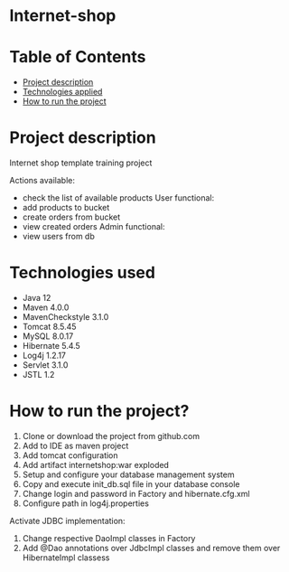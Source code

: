 # Internet-shop

# Table of Contents
* [Project description](#description)
* [Technologies applied](#technologies)
* [How to run the project](#launch)

# <a name="description"></a>Project description
Internet shop template training project 

Actions available:
- check the list of available products
User functional:
- add products to bucket 
- create orders from bucket
- view created orders
Admin functional: 
- view users from db

# <a name="technologies"></a>Technologies used
* Java 12
* Maven 4.0.0
* MavenCheckstyle 3.1.0
* Tomcat 8.5.45
* MySQL 8.0.17
* Hibernate 5.4.5
* Log4j 1.2.17
* Servlet 3.1.0
* JSTL 1.2

# <a name="launch"></a>How to run the project?

1. Clone or download the project from github.com
2. Add to IDE as maven project
3. Add tomcat configuration
4. Add artifact internetshop:war exploded
5. Setup and configure your database management system
6. Copy and execute init_db.sql file in your database console
7. Change login and password in Factory and hibernate.cfg.xml 
8. Configure path in log4j.properties

Activate JDBC implementation:
1. Change respective DaoImpl classes in Factory
2. Add @Dao annotations over JdbcImpl classes and remove them over HibernateImpl classess